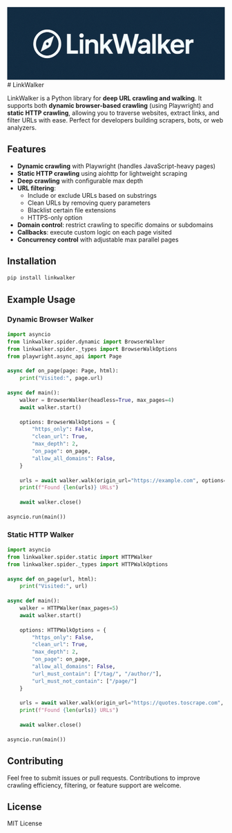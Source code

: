 <img src="assets/banner.png" width=800>
# LinkWalker

LinkWalker is a Python library for **deep URL crawling and walking**. It supports both **dynamic browser-based crawling** (using Playwright) and **static HTTP crawling**, allowing you to traverse websites, extract links, and filter URLs with ease. Perfect for developers building scrapers, bots, or web analyzers.

## Features

- **Dynamic crawling** with Playwright (handles JavaScript-heavy pages)
- **Static HTTP crawling** using aiohttp for lightweight scraping
- **Deep crawling** with configurable max depth
- **URL filtering**:
  - Include or exclude URLs based on substrings
  - Clean URLs by removing query parameters
  - Blacklist certain file extensions
  - HTTPS-only option
- **Domain control**: restrict crawling to specific domains or subdomains
- **Callbacks**: execute custom logic on each page visited
- **Concurrency control** with adjustable max parallel pages

## Installation

```bash
pip install linkwalker
```

## Example Usage

### Dynamic Browser Walker

```python
import asyncio
from linkwalker.spider.dynamic import BrowserWalker
from linkwalker.spider._types import BrowserWalkOptions
from playwright.async_api import Page

async def on_page(page: Page, html):
    print("Visited:", page.url)

async def main():
    walker = BrowserWalker(headless=True, max_pages=4)
    await walker.start()

    options: BrowserWalkOptions = {
        "https_only": False,
        "clean_url": True,
        "max_depth": 2,
        "on_page": on_page,
        "allow_all_domains": False,
    }

    urls = await walker.walk(origin_url="https://example.com", options=options)
    print(f"Found {len(urls)} URLs")

    await walker.close()

asyncio.run(main())
```

### Static HTTP Walker

```python
import asyncio
from linkwalker.spider.static import HTTPWalker
from linkwalker.spider._types import HTTPWalkOptions

async def on_page(url, html):
    print("Visited:", url)

async def main():
    walker = HTTPWalker(max_pages=5)
    await walker.start()

    options: HTTPWalkOptions = {
        "https_only": False,
        "clean_url": True,
        "max_depth": 2,
        "on_page": on_page,
        "allow_all_domains": False,
        "url_must_contain": ["/tag/", "/author/"],
        "url_must_not_contain": ["/page/"]
    }

    urls = await walker.walk(origin_url="https://quotes.toscrape.com", options=options)
    print(f"Found {len(urls)} URLs")

    await walker.close()

asyncio.run(main())
```

## Contributing

Feel free to submit issues or pull requests. Contributions to improve crawling efficiency, filtering, or feature support are welcome.

## License

MIT License